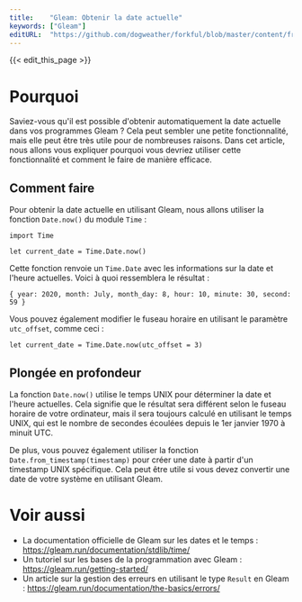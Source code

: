 ```yaml
---
title:    "Gleam: Obtenir la date actuelle"
keywords: ["Gleam"]
editURL:  "https://github.com/dogweather/forkful/blob/master/content/fr/gleam/getting-the-current-date.md"
---
```


{{< edit_this_page >}}

# Pourquoi

Saviez-vous qu'il est possible d'obtenir automatiquement la date actuelle dans vos programmes Gleam ? Cela peut sembler une petite fonctionnalité, mais elle peut être très utile pour de nombreuses raisons. Dans cet article, nous allons vous expliquer pourquoi vous devriez utiliser cette fonctionnalité et comment le faire de manière efficace.

## Comment faire

Pour obtenir la date actuelle en utilisant Gleam, nous allons utiliser la fonction `Date.now()` du module `Time` :

```Gleam
import Time

let current_date = Time.Date.now()
```

Cette fonction renvoie un `Time.Date` avec les informations sur la date et l'heure actuelles. Voici à quoi ressemblera le résultat :

```Gleam
{ year: 2020, month: July, month_day: 8, hour: 10, minute: 30, second: 59 }
```

Vous pouvez également modifier le fuseau horaire en utilisant le paramètre `utc_offset`, comme ceci :

```Gleam
let current_date = Time.Date.now(utc_offset = 3)
```

## Plongée en profondeur

La fonction `Date.now()` utilise le temps UNIX pour déterminer la date et l'heure actuelles. Cela signifie que le résultat sera différent selon le fuseau horaire de votre ordinateur, mais il sera toujours calculé en utilisant le temps UNIX, qui est le nombre de secondes écoulées depuis le 1er janvier 1970 à minuit UTC.

De plus, vous pouvez également utiliser la fonction `Date.from_timestamp(timestamp)` pour créer une date à partir d'un timestamp UNIX spécifique. Cela peut être utile si vous devez convertir une date de votre système en utilisant Gleam.

# Voir aussi

- La documentation officielle de Gleam sur les dates et le temps : https://gleam.run/documentation/stdlib/time/
- Un tutoriel sur les bases de la programmation avec Gleam : https://gleam.run/getting-started/
- Un article sur la gestion des erreurs en utilisant le type `Result` en Gleam : https://gleam.run/documentation/the-basics/errors/